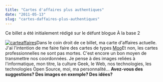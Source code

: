 ```yaml
---
title: "Cartes d'affaires plus authentiques"
date: "2011-05-13"
slug: "cartes-daffaires-plus-authentiques"
---
```


Ce billet a été initialement rédigé sur le défunt blogue À la base 2

[](https://fred.dev/content/uploads/2011/05/carteaffaires.png)[![](images/carteaffaires.png "carteaffaires")](http://fred.dev/content/uploads/2011/05/carteaffaires1.png)Dans le coin droit de ce billet, ma carte d'affaires actuelle. J'ai l'intention de me faire faire des cartes de types [Moo](https://us.moo.com/en/)Et non, les cartes professionnelles ne sont pas mortes. C'est encore un bon moyen de transmettre nos coordonnées. Je pense à des images reliées à l'informatique, mon titre, la culture Geek, le Web, nos technologies, les technologies Open Source, moi, ma personnalité... **Avez-vous des suggestions? Des images en exemple? Des idées?**
